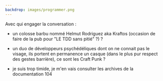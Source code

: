 ```yaml
---
backdrop: images/programmer.png
---
```


Avec qui engager la conversation :

- un colosse barbu nommé Helmut Rodriguez aka Kraftos (occasion de faire de la pub pour "LE TDD sans pitié" ?) ? 

- un duo de développeurs psychédéliques dont on ne connait pas le visage, ils portent en permanence un casque (dans le plus pur respect des gestes barrière), ce sont les Craft Punk ? 

- je suis trop timide, je m'en vais consulter les archives de la documentation 104

<Page url="/rose-doree/102" instructions="" action="Aller voir Helmut" condition="none" />
<Page url="/rose-doree/103" instructions="" action="Aller voir les Craft Punk" condition="none" />
<Page url="/rose-doree/104" instructions="" action="Aller aux archives" condition="none" />


